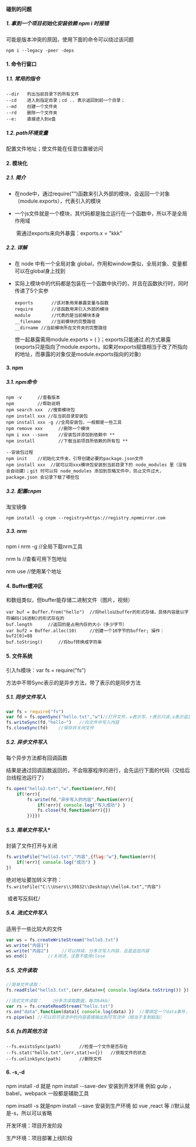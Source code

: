 #### 碰到的问题

##### 1. 拿到一个项目初始化安装依赖 npm i 时报错

可能是版本冲突的原因，使用下面的命令可以绕过该问题

```npm i --legacy -peer -deps```





#### 1. 命令行窗口

##### 1.1. 常用的指令

```
--dir	列出当前目录下的所有文件
--cd	进入到指定目录；cd .. 表示返回到前一个目录；
--md	创建一个文件夹
--rd	删除一个文件夹
--e:	直接进入到e盘
```

##### 1.2. path环境变量

配置文件地址；使文件能在任意位置被访问



#### 2. 模块化

##### 2.1. 简介

- 在node中，通过require("")函数来引入外部的模块，会返回一个对象（module.exports），代表引入的模块

- 一个js文件就是一个模块，其代码都是独立运行在一个函数中，所以不是全局作用域

  ​	需通过exports来向外暴露：exports.x = "kkk"

##### 2.2. 详解

- 在 node 中有一个全局对象 global，作用和window类似，全局对象、变量都可以在global身上找到

- 实际上模块中的代码都是包装在一个函数中执行的，并且在函数执行时，同时传递了5个实参

  ```
  exports		//该对象用来暴露变量与函数
  require		//该函数用来引入外部的模块
  module		//代表的是当前模块本身
  __filename	//当前模块的完整路径
  __dirname	//当前模块所在文件夹的完整路径
  ```

  想一起暴露需用module.exports = { }；exports只能通过.的方式暴露(exports只是指向了module.exports，如果对exports赋值相当于改了所指向的地址，而暴露的对象仅是module.exports指向的对象)



#### 3. npm

##### 3.1. npm命令

```
npm -v		//查看版本
npm 		//帮助说明
npm search xxx	//搜索模块包
npm install xxx	//在当前目录安装包
npm install xxx -g //全局安装包，一般都是一些工具
npm remove xxx		//删除一个模块
npm i xxx --save	//安装包并添加到依赖中 **
npm install			//下载当前项目所依赖的所有包 **

--安装包过程
npm init	//初始化文件夹，引导创建必要的package.json文件
npm install xxx  //就可以将xxx模块包安装到当前目录下的 node_modules 里（没有会自动建）；git 时可以将 node_modules 添加到忽略文件中，防止文件过大，package.json 会记录下载了哪些包
```

##### 3.2. 配置cnpm

淘宝镜像

`npm install -g cnpm --registry=https://registry.npmmirror.com`

##### 3.3. nrm

npm i nrm -g  //全局下载nrm工具

nrm ls  //查看可用下包地址

nrm use //使用某个地址



#### 4. Buffer缓冲区

和数组类似，但buffer能存储二进制文件（图片，视频）

```
var buf = Buffer.from("hello")  //将hello以buffer的形式存储，具体内容是以字符编码(16进制)的形式存在的
buf.length 		//返回的是占用内存的大小（多少字节）
var buf2 = Buffer.alloc(10)		//创建一个10字节的buffer; 操作：buf2[0]=88
buf.toString()		//将buf转换成字符串
```



#### 5. 文件系统

引入fs模块：var fs = require("fs")

方法中不带Sync表示的是异步方法，带了表示的是同步方法

##### 5.1. 同步文件写入

```javascript
var fs = require("fs")
var fd = fs.openSync("hello.txt","w")//打开文件，w表示写，r表示只读,a表示追加；fd是文件的描述符
fs.writeSync(fd,"hello~")	//向文件中写入内容
fs.closeSync(fd)	//保存并关闭文件
```

##### 5.2. 异步文件写入

每个异步方法都有回调函数

结果是通过回调函数返回的，不会阻塞程序的进行，会先运行下面的代码（交给后台线程池运行了）

```javascript
fs.open("hello2.txt","w",function(err,fd){
	if(!err){
		fs.write(fd,"异步写入的内容",function(err){
            if(!err){ console.log("写入成功") }
            fs.close(fd,function(err){})
        })}})
```

##### 5.3. 简单文件写入*

封装了文件打开与关闭

```javascript
fs.writeFile("hello3.txt","内容",{flag:"w"},function(err){
	if(!err){ console.log("成功") }
})
```

绝对地址要加转义字符：`fs.writeFile("C:\\Users\\30832\\Desktop\\hello4.txt","内容")`

​	或者写反斜杠/

##### 5.4. 流式文件写入

适用于一些比较大的文件

```javascript
var ws = fs.createWriteStream("hello5.txt")
ws.write("内容1")
ws.write("内容2")		//可以持续，分多次写入内容，且是追加内容
ws.end()		//关闭流，注意不能用close
```

##### 5.5. 文件读取

```javascript
//简单文件读取：
fs.readFile("hello3.txt",(err,data)=>{ console.log(data.toString()) })	//记得转为字符串

//流式文件读取：	（分多次读取数据，每次64kb）
var rs = fs.createReadStream("hello.txt")
rs.on("data",function(data){ console.log(data) })  //需绑定一个data事件，它会自动开始读取数据
rs.pipe(ws) //可以将可读流中的内容直接输出到可写流中（相当于复制粘贴）
```

##### 5.6. fs的其他方法

```
--fs.existsSync(path) 		//检查一个文件是否存在
--fs.stat("hello.txt",(err,stat)=>{})	//获取文件的状态
--fs.unlinkSync(path)		//删除文件
```



#### 6. -s,-d

npm install -d 就是 npm install --save-dev 安装到开发环境 例如 gulp ，babel，webpack 一般都是辅助工具

npm insatll -s 就是npm install --save 安装到生产环境 如 vue ,react 等  //默认就是-s，所以可以省略

开发环境：项目开发阶段

生产环境：项目部署上线阶段
